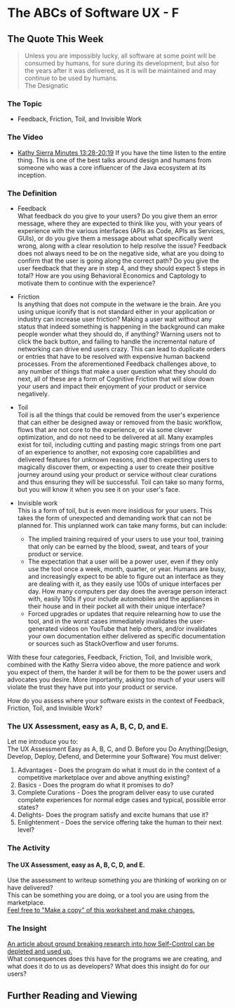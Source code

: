 # The ABCs of Software UX - F

## The Quote This Week
> Unless you are impossibly lucky, all software at some point will be consumed by humans, for sure during its development, but also for the years after it was delivered, as it is will be maintained and may continue to be used by humans.  
> The Designatic

### The Topic
 - Feedback, Friction, Toil, and Invisible Work 

### The Video
 - [Kathy Sierra Minutes 13:28-20:19](https://www.youtube.com/watch?v=3fpHYm6kTik)
If you have the time listen to the entire thing.  This is one of the best talks around design and humans from someone who was a core influencer of the Java ecosystem at its inception.

### The Definition
 - Feedback  
   What feedback do you give to your users?  Do you give them an error message, where they are expected to think like you, with your years of experience with the various interfaces (APIs as Code, APIs as Services, GUIs), or do you give them a message about what specifically went wrong, along with a clear resolution to help resolve the issue?  Feedback does not always need to be on the negative side, what are you doing to confirm that the user is going along the correct path?  Do you give the user feedback that they are in step 4, and they should expect 5 steps in total?  How are you using Behavioral Economics and Captology to motivate them to continue with the experience?  

 - Friction  
   Is anything that does not compute in the wetware ie the brain.  Are you using unique iconify that is not standard either in your application or industry can increase user friction?  Making a user wait without any status that indeed something is happening in the background can make people wonder what they should do, if anything?  Warning users not to click the back button, and failing to handle the incremental nature of networking can drive end users crazy.  This can lead to duplicate orders or entries that have to be resolved with expensive human backend processes.  From the aforementioned Feedback challenges above, to any number of things that make a user question what they should do next, all of these are a form of Cognitive Friction that will slow down your users and impact their enjoyment of your product or service negatively.

 - Toil  
   Toil is all the things that could be removed from the user's experience that can either be designed away or removed from the basic workflow, flows that are not core to the experience, or via some clever optimization, and do not need to be delivered at all.  Many examples exist for toil, including cutting and pasting magic strings from one part of an experience to another, not exposing core capabilities and delivered features for unknown reasons, and then expecting users to magically discover them, or  expecting a user to create their positive journey around using your product or service without clear curations and thus ensuring they will be successful.  Toil can take so many forms, but you will know it when you see it on your user's face.

 - Invisible work  
   This is a form of toil, but is even more insidious for your users.  This takes the form of unexpected and demanding work that can not be planned for.  This unplanned work can take many forms, but can include:  
   - The implied training required of your users to use your tool, training that only can be earned by the blood, sweat, and tears of your product or service.
   - The expectation that a user will be a power user, even if they only use the tool once a week, month, quarter, or year.  Humans are busy, and increasingly expect to be able to figure out an interface as they are dealing with it, as they easily use 100s of unique interfaces per day.  How many computers per day does the average person interact with, easily 100s if your include automobiles and the appliances in their house and in their pocket all with their unique interface?
   - Forced upgrades or updates that require relearning how to use the tool, and in the worst cases immediately invalidates the user-generated videos on YouTube that help others, and/or invalidates your own documentation either delivered as specific documentation or sources such as StackOverflow and user forums.

With these four categories, Feedback, Friction, Toil, and Invisible work, combined with the Kathy Sierra video above, the more patience and work you expect of them, the harder it will be for them to be the power users and advocates you desire.  More importantly, asking too much of your users will violate the trust they have put into your product or service.

How do you assess where your software exists in the context of Feedback, Friction, Toil, and Invisible  Work?
### The UX Assessment, easy as A, B, C, D, and E.
Let me introduce you to:  
The UX Assessment
Easy as A, B, C, and D. 
Before you Do Anything(Design, Develop, Deploy, Defend, and Determine your Software)
You must deliver:
1. Advantages -  Does the program do what it must do in the context of a competitive marketplace over and above anything existing?
2. Basics - Does the program do what it promises to do? 
3. Complete Curations - Does the program deliver easy to use curated complete experiences for normal edge cases and typical, possible error states?
4. Delights- Does the program satisfy and excite humans that use it?
5. Enlightenment - Does the service offering take the human to their next level?

### The Activity
#### The UX Assessment, easy as A, B, C, D, and E.
Use the assessment to writeup something you are thinking of working on or have delivered?  
This can be something you are doing, or a tool you are using from the marketplace.  
[Feel free to "Make a copy" of this worksheet and make changes.](
https://docs.google.com/document/d/1PL0is4_nGjOYL9kv-mz2y6YrY1UwyyW9yeCuo2OmMSU/edit?usp=sharing)

### The Insight
[An article about ground breaking research into how Self-Control can be depleted and used up.](https://www.theatlantic.com/health/archive/2012/04/the-chocolate-and-radish-experiment-that-birthed-the-modern-conception-of-willpower/255544/)  
What consequences does this have for the programs we are creating, and what does it do to us as developers?
What does this insight do for our users?

## Further Reading and Viewing
